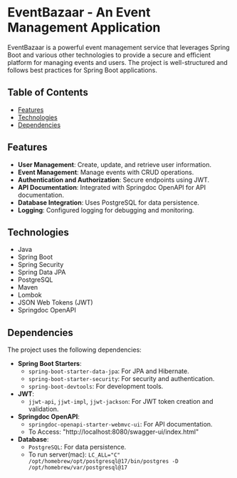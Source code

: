 # EventBazaar - An Event Management Application

EventBazaar is a powerful event management service that leverages Spring Boot and various other technologies to provide a secure and efficient platform for managing events and users. The project is well-structured and follows best practices for Spring Boot applications.


## Table of Contents

- [Features](#features)
- [Technologies](#technologies)
- [Dependencies](#dependencies)

## Features

- **User Management**: Create, update, and retrieve user information.
- **Event Management**: Manage events with CRUD operations.
- **Authentication and Authorization**: Secure endpoints using JWT.
- **API Documentation**: Integrated with Springdoc OpenAPI for API documentation.
- **Database Integration**: Uses PostgreSQL for data persistence.
- **Logging**: Configured logging for debugging and monitoring.

## Technologies

- Java
- Spring Boot
- Spring Security
- Spring Data JPA
- PostgreSQL
- Maven
- Lombok
- JSON Web Tokens (JWT)
- Springdoc OpenAPI

## Dependencies
The project uses the following dependencies:

- **Spring Boot Starters**:
  - `spring-boot-starter-data-jpa`: For JPA and Hibernate.
  - `spring-boot-starter-security`: For security and authentication.
  - `spring-boot-devtools`: For development tools.
- **JWT**:
  - `jjwt-api`, `jjwt-impl`, `jjwt-jackson`: For JWT token creation and validation.
- **Springdoc OpenAPI**:
  - `springdoc-openapi-starter-webmvc-ui`: For API documentation.
  - To Access: "http://localhost:8080/swagger-ui/index.html"
- **Database**:
  - `PostgreSQL`: For data persistence.
  - To run server(mac): `LC_ALL="C" /opt/homebrew/opt/postgresql@17/bin/postgres -D /opt/homebrew/var/postgresql@17`
